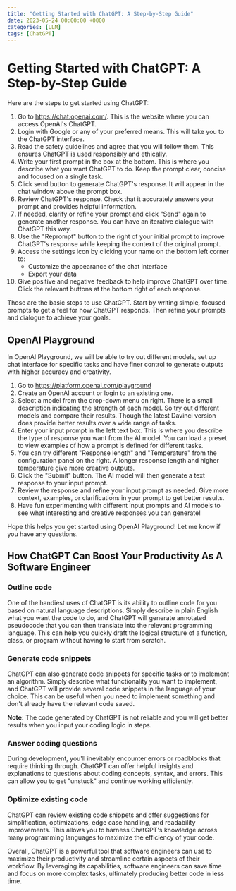 ```yaml
---
title: "Getting Started with ChatGPT: A Step-by-Step Guide"
date: 2023-05-24 00:00:00 +0000
categories: [LLM]
tags: [ChatGPT]
---
```


# Getting Started with ChatGPT: A Step-by-Step Guide

Here are the steps to get started using ChatGPT:

1. Go to https://chat.openai.com/. This is the website where you can access OpenAI's ChatGPT.
2. Login with Google or any of your preferred means. This will take you to the ChatGPT interface.
3. Read the safety guidelines and agree that you will follow them. This ensures ChatGPT is used responsibly and ethically.
4. Write your first prompt in the box at the bottom. This is where you describe what you want ChatGPT to do. Keep the prompt clear, concise and focused on a single task.
5. Click send button to generate ChatGPT's response. It will appear in the chat window above the prompt box.
6. Review ChatGPT's response. Check that it accurately answers your prompt and provides helpful information.
7. If needed, clarify or refine your prompt and click "Send" again to generate another response. You can have an iterative dialogue with ChatGPT this way.
8. Use the "Reprompt" button to the right of your initial prompt to improve ChatGPT's response while keeping the context of the original prompt.
9. Access the settings icon by clicking your name on the bottom left corner to:
   - Customize the appearance of the chat interface
   - Export your data
10. Give positive and negative feedback to help improve ChatGPT over time. Click the relevant buttons at the bottom right of each response.

Those are the basic steps to use ChatGPT. Start by writing simple, focused prompts to get a feel for how ChatGPT responds. Then refine your prompts and dialogue to achieve your goals.

## OpenAI Playground

In OpenAI Playground, we will be able to try out different models, set up chat interface for specific tasks and have finer control to generate outputs with higher accuracy and creativity.

1. Go to https://platform.openai.com/playground
2. Create an OpenAI account or login to an existing one.
3. Select a model from the drop-down menu on right. There is a small description indicating the strength of each model. So try out different models and compare their results. Though the latest Davinci version does provide better results over a wide range of tasks.
4. Enter your input prompt in the left text box. This is where you describe the type of response you want from the AI model. You can load a preset to view examples of how a prompt is defined for different tasks.
5. You can try different "Response length" and "Temperature" from the configuration panel on the right. A longer response length and higher temperature give more creative outputs.
6. Click the "Submit" button. The AI model will then generate a text response to your input prompt.
7. Review the response and refine your input prompt as needed. Give more context, examples, or clarifications in your prompt to get better results.
8. Have fun experimenting with different input prompts and AI models to see what interesting and creative responses you can generate!

Hope this helps you get started using OpenAI Playground! Let me know if you have any questions.

## How ChatGPT Can Boost Your Productivity As A Software Engineer

### Outline code

One of the handiest uses of ChatGPT is its ability to outline code for you based on natural language descriptions. Simply describe in plain English what you want the code to do, and ChatGPT will generate annotated pseudocode that you can then translate into the relevant programming language. This can help you quickly draft the logical structure of a function, class, or program without having to start from scratch.

### Generate code snippets

ChatGPT can also generate code snippets for specific tasks or to implement an algorithm. Simply describe what functionality you want to implement, and ChatGPT will provide several code snippets in the language of your choice. This can be useful when you need to implement something and don't already have the relevant code saved.

**Note:** The code generated by ChatGPT is not reliable and you will get better results when you input your coding logic in steps.

### Answer coding questions

During development, you'll inevitably encounter errors or roadblocks that require thinking through. ChatGPT can offer helpful insights and explanations to questions about coding concepts, syntax, and errors. This can allow you to get "unstuck" and continue working efficiently.

### Optimize existing code

ChatGPT can review existing code snippets and offer suggestions for simplification, optimizations, edge case handling, and readability improvements. This allows you to harness ChatGPT's knowledge across many programming languages to maximize the efficiency of your code.

Overall, ChatGPT is a powerful tool that software engineers can use to maximize their productivity and streamline certain aspects of their workflow. By leveraging its capabilities, software engineers can save time and focus on more complex tasks, ultimately producing better code in less time.